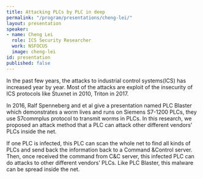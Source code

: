 ```yaml
---
title: Attacking PLCs by PLC in deep
permalink: "/program/presentations/cheng-lei/"
layout: presentation
speaker:
- name: Cheng Lei
  role: ICS Security Researcher
  work: NSFOCUS
  image: cheng-lei
id: presentation
published: false
---
```


In the past few years, the attacks to industrial control systems(ICS) has increased year by year. Most of the attacks are exploit of the insecurity of ICS protocols like Stuxnet in 2010, Triton in 2017.

In 2016, Ralf Spenneberg and et al give a presentation named PLC Blaster which demonstrates a worm lives and runs on Siemens S7-1200 PLCs, they use S7commplus protocol to transmit worms in PLCs. In this research, we proposed an attack method that a PLC can attack other different vendors’ PLCs inside the net.

If one PLC is infected, this PLC can scan the whole net to find all kinds of PLCs and send back the information back to a Command &Control server. Then, once received the command from C&C server, this infected PLC can do attacks to other different vendors’ PLCs. Like PLC Blaster, this malware can be spread inside the net.